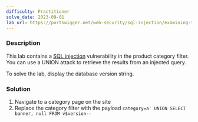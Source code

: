 ```yaml
---
difficulty: Practitioner
solve_date: 2023-09-01
lab_url: https://portswigger.net/web-security/sql-injection/examining-the-database/lab-querying-database-version-oracle
---
```

### Description

This lab contains a [SQL injection](https://portswigger.net/web-security/sql-injection) vulnerability in the product category filter. You can use a UNION attack to retrieve the results from an injected query.

To solve the lab, display the database version string.
### Solution

1. Navigate to a category page on the site
2. Replace the category filter with the payload `category=a' UNION SELECT banner, null FROM v$version-- `

